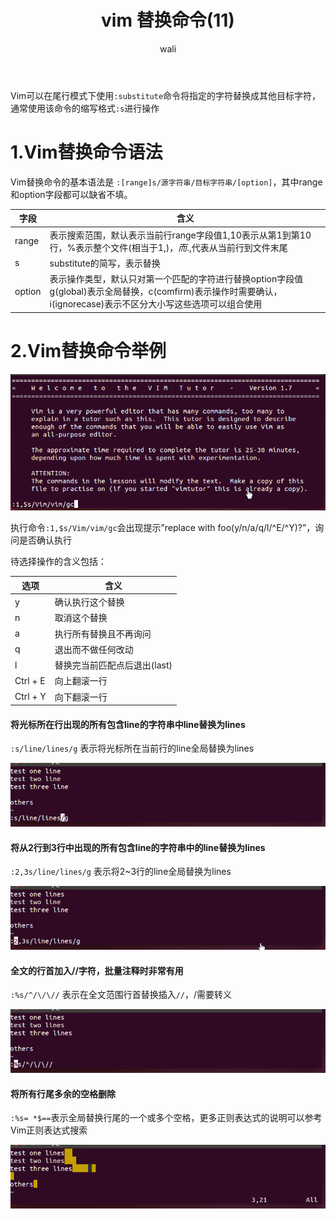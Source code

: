 ﻿---
layout: post
title: vim 替换命令(11)  #标题
tagline: Vim替换命令substitute
author: wali    #作者
tag: vim     #标签
ghurl:        #github url
ghurl_zip:    #github zip下载
comments: true

post_nav: ["1.Vim替换命令语法","2.Vim替换命令举例"] 
group_tag: vim 技巧
---

Vim可以在尾行模式下使用`:substitute`命令将指定的字符替换成其他目标字符，通常使用该命令的缩写格式`:s`进行操作

# 1.Vim替换命令语法

Vim替换命令的基本语法是 `:[range]s/源字符串/目标字符串/[option]`，其中range和option字段都可以缺省不填。

字段|含义|
-|-|
range|表示搜索范围，默认表示当前行range字段值1,10表示从第1到第10行，%表示整个文件(相当于1,$)，而.,$代表从当前行到文件末尾|
s|substitute的简写，表示替换|
option|表示操作类型，默认只对第一个匹配的字符进行替换option字段值g(global)表示全局替换，c(comfirm)表示操作时需要确认，i(ignorecase)表示不区分大小写这些选项可以组合使用|

# 2.Vim替换命令举例

![ssl](https://raw.githubusercontent.com/walidream/waliblog/gh-pages/static/image/linux/linux_42.gif)

执行命令`:1,$s/Vim/vim/gc`会出现提示”replace with foo(y/n/a/q/l/^E/^Y)?”，询问是否确认执行

待选择操作的含义包括：

选项|含义|
-|-|
y|确认执行这个替换|
n|取消这个替换|
a|执行所有替换且不再询问|
q|退出而不做任何改动|
l|替换完当前匹配点后退出(last)|
Ctrl + E|向上翻滚一行|
Ctrl + Y|向下翻滚一行|


#### 将光标所在行出现的所有包含line的字符串中line替换为lines

`:s/line/lines/g` 表示将光标所在当前行的line全局替换为lines

![ssl](https://raw.githubusercontent.com/walidream/waliblog/gh-pages/static/image/linux/linux_43.gif)

#### 将从2行到3行中出现的所有包含line的字符串中的line替换为lines

`:2,3s/line/lines/g` 表示将2~3行的line全局替换为lines

![ssl](https://raw.githubusercontent.com/walidream/waliblog/gh-pages/static/image/linux/linux_44.gif)

#### 全文的行首加入//字符，批量注释时非常有用

`:%s/^/\/\//` 表示在全文范围行首替换插入`//`，/需要转义

![ssl](https://raw.githubusercontent.com/walidream/waliblog/gh-pages/static/image/linux/linux_45.gif)

#### 将所有行尾多余的空格删除

`:%s= *$==`表示全局替换行尾的一个或多个空格，更多正则表达式的说明可以参考Vim正则表达式搜索

![ssl](https://raw.githubusercontent.com/walidream/waliblog/gh-pages/static/image/linux/linux_46.gif)






























































































